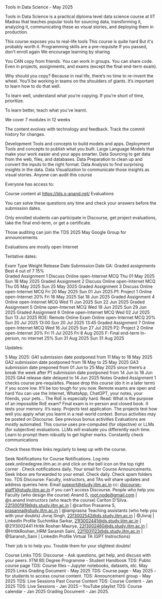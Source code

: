 Tools in Data Science - May 2025

Tools in Data Science is a practical diploma level data science course at IIT Madras that teaches popular tools for sourcing data, transforming it, analyzing it, communicating these as visual stories, and deploying them in production.

This course exposes you to real-life tools
This course is quite hard
But it's probably worth it.
Programming skills are a pre-requisite
If you passed, don't enroll again
We encourage learning by sharing

You CAN copy from friends. You can work in groups. You can share code. Even in projects, assignments, and exams (except the final end-term exam).

Why should you copy? Because in real life, there’s no time to re-invent the wheel. You’ll be working in teams on the shoulders of giants. It’s important to learn how to do that well.

To learn well, understand what you’re copying. If you’re short of time, prioritize.

To learn better, teach what you’ve learnt.

We cover 7 modules in 12 weeks

The content evolves with technology and feedback. Track the commit history for changes.

Development Tools and concepts to build models and apps.
Deployment Tools and concepts to publish what you built.
Large Language Models that make your work easier and your apps smarter.
Data Sourcing to get data from the web, files, and databases.
Data Preparation to clean up and convert the inputs to the right format.
Data Analysis to find surprising insights in the data.
Data Visualization to communicate those insights as visual stories.
Anyone can audit this course

Everyone has access to:

Course content at https://tds.s-anand.net/
Evaluations

You can solve these questions any time and check your answers before the submission dates.

Only enrolled students can participate in Discourse, get project evaluations, take the final end-term, or get a certificate.

Those auditing can join the TDS 2025 May Google Group for announcements.

Evaluations are mostly open Internet

Tentative dates:

Exam	Type	Weight	Release Date	Submission Date
GA: Graded assignments	Best 4 out of 7	15%		
Graded Assignment 1 Discuss	Online open-Internet MCQ		Thu 01 May 2025	Sun 18 May 2025
Graded Assignment 2 Discuss	Online open-Internet MCQ		Thu 05 May 2025	Sun 25 May 2025
Graded Assignment 3 Discuss	Online open-Internet MCQ		Fri 20 May 2025	Sun 01 Jun 2025
P1: Project 1	Online open-Internet	20%	Fri 16 May 2025	Sat 18 Jun 2025
Graded Assignment 4	Online open-Internet MCQ		Wed 11 Jun 2025	Sun 22 Jun 2025
Graded Assignment 5	Online open-Internet MCQ		Wed 18 Jun 2025	Sun 29 Jun 2025
Graded Assignment 6	Online open-Internet MCQ		Wed 02 Jul 2025	Sun 13 Jul 2025
ROE: Remote Online Exam	Online open-Internet MCQ	20%	Sun 20 Jul 2025 13:00	Sun 20 Jul 2025 13:45
Graded Assignment 7	Online open-Internet MCQ		Wed 16 Jul 2025	Sun 27 Jul 2025
P2: Project 2	Online open-Internet	20%	Fri 11 Jul 2025	Fri 8 Aug 2025
F: Final end-term	In-person, no internet	25%	Sun 31 Aug 2025	Sun 31 Aug 2025

Updates:

5 May 2025:
GA1 submission date postponed from 11 May to 18 May 2025
GA2 submission date postponed from 18 May to 25 May 2025
GA3 submission date preponed from 01 Jun to 25 May 2025 since there’s a break the week after
P1 submission date postponed from 14 Jun to 18 Jun 2025
GA4 release date delayed to 14 Jun 2025
Notes
Graded Assignment 1 checks course pre-requisites. Please drop this course (do it in a later term) if you score low. It’ll be too tough for you now.
Remote exams are open and hard
You can use the Internet, WhatsApp, ChatGPT, your notes, your friends, your pets…
The RoE is especially hard. Read: What is the purpose of an impossible RoE exam?
Final exam is in-person and closed book. It tests your memory. It’s easy.
Projects test application. The projects test how well you apply what you learnt in a real-world context.
Bonus activities may be posted on Discourse. See previous bonus activities
Evaluations are mostly automated. This course uses pre-computed (for objective) or LLMs (for subjective) evaluations.
LLMs will evaluate you differently each time. Learn to prompt them robustly to get higher marks.
Constantly check communications

Check these three links regularly to keep up with the course.

Seek Notifications for Course Notifications. Log into seek.onlinedegree.iitm.ac.in and click on the bell icon  on the top right corner . Check notifications daily. 
Your email for Course Announcements. Seek Inbox are forwarded to your email. Check daily. Check spam folders too.
TDS Discourse: Faculty, instructors, and TAs will share updates and address queries here. Email support@study.iitm.ac.in cc: discourse-staff1@study.iitm.ac.in if you can’t access Discourse.
People who help you
Faculty (who design the course)
Anand S, root.node@gmail.com | @s.anand
Instructors (who teach the course)
Carlton D’Silva. 22f3001919@ds.study.iitm.ac.in | @carlton
Prasanna S, prasanna@study.iitm.ac.in | @iamprasna
Teaching assistants (who help you with your doubts)
Jivraj Singh, 22f3002542@ds.study.iitm.ac.in | @Jivraj | LinkedIn Profile
Suchintika Sarkar, 21f3002441@ds.study.iitm.ac.in | @21f3002441
Hritik Roshan Maurya, 22f3002460@ds.study.iitm.ac.in | @HritikRoshan_HRM
Saransh Saini, 22f1001123@ds.study.iitm.ac.in | @Saransh_Saini | LinkedIn Profile
Virtual TA (GPT Instructions)

Their job is to help you. Trouble them for your slightest doubts!

Course Links
TDS: Discourse - Ask questions, get help, and discuss with your peers.
IITM BS Degree Programme - Student Handbook
TDS: Public course page
TDS: Course files – Jupyter notebooks, datasets, etc.
May 2025 Links
Grading Document - May 2025
TDS: Course page - May 2025 – for students to access course content.
TDS: Announcement group - May 2025
TDS: Live Sessions
Past Course Content
TDS: Course Content - Jan 2025
TDS: Live Sessions - Jan 2025 – YouTube playlist
TDS: Course calendar - Jan 2025
Grading Document - Jan 2025.